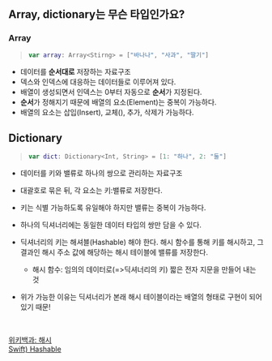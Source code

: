 ## Array, dictionary는 무슨 타입인가요?
### Array

> ```swift
> var array: Array<Stirng> = ["바나나", "사과", "딸기"]
> ```

- 데이터를 **순서대로** 저장하는 자료구조
- 덱스와 인덱스에 대응하는 데이터들로 이루어져 있다.
- 배열이 생성되면서 인덱스는 0부터 자동으로 **순서**가 지정된다.
- **순서**가 정해지기 때문에 배열의 요소(Element)는 중복이 가능하다.
- 배열의 요소는 삽입(Insert), 교체(), 추가, 삭제가 가능하다.

## Dictionary
> ```swift
> var dict: Dictionary<Int, String> = [1: "하나", 2: "둘"]
> ```

- 데이터를 키와 밸류로 하나의 쌍으로 관리하는 자료구조
- 대괄호로 묶은 뒤, 각 요소는 키:밸류로 저장한다.
- 키는 식별 가능하도록 유일해야 하지만 밸류는 중복이 가능하다.
- 하나의 딕셔너리에는 동일한 데이터 타입의 쌍만 담을 수 있다.
- 딕셔너리의 키는 해셔블(Hashable) 해야 한다. 해시 함수를 통해 키를 해시하고, 그 결과인 해시 주소 값에 해당하는 해시 테이블에 밸류를 저장한다.

    - 해시 함수: 임의의 데이터로(=>딕셔너리의 키) 짧은 전자 지문을 만들어 내는 것

- 위가 가능한 이유는 딕셔너리가 본래 해시 테이블이라는 배열의 형태로 구현이 되어 있기 때문!

<br>

[위키백과: 해시](https://ko.wikipedia.org/wiki/%ED%95%B4%EC%8B%9C)<br>
[Swift) Hashable](https://babbab2.tistory.com/149)
